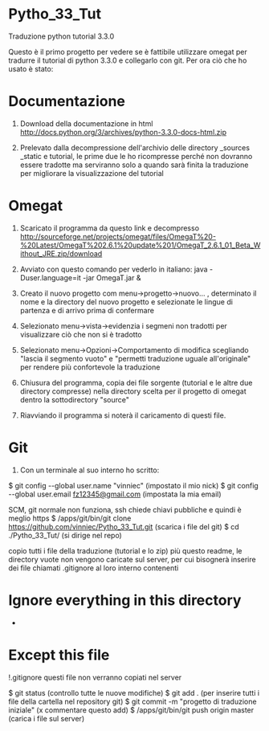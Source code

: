 Pytho_33_Tut
============

Traduzione python tutorial 3.3.0


Questo è il primo progetto per vedere se è fattibile utilizzare omegat per tradurre il tutorial di python 3.3.0 e collegarlo con git.
Per ora ciò che ho usato è stato:

Documentazione
==============
1) Download della documentazione in html http://docs.python.org/3/archives/python-3.3.0-docs-html.zip

2) Prelevato dalla decompressione dell'archivio delle directory _sources _static e tutorial, le prime due le ho ricompresse perché non dovranno essere tradotte ma serviranno solo a quando sarà finita la traduzione per migliorare la visualizzazione del tutorial


Omegat
======
1) Scaricato il programma da questo link e decompresso http://sourceforge.net/projects/omegat/files/OmegaT%20-%20Latest/OmegaT%202.6.1%20update%201/OmegaT_2.6.1_01_Beta_Without_JRE.zip/download


2) Avviato con questo comando per vederlo in italiano: java -Duser.language=it -jar OmegaT.jar &

3) Creato il nuovo progetto com menu->progetto->nuovo... , determinato il nome e la directory del nuovo progetto e selezionate le lingue di partenza e di arrivo prima di confermare

4) Selezionato menu->vista->evidenzia i segmeni non tradotti per visualizzare ciò che non si è tradotto

5) Selezionato menu->Opzioni->Comportamento di modifica scegliando "lascia il segmento vuoto" e "permetti traduzione uguale all'originale" per rendere più confortevole la traduzione

6) Chiusura del programma, copia dei file sorgente (tutorial e le altre due directory compresse) nella directory scelta per il progetto di omegat dentro la sottodirectory "source"

7) Riavviando il programma si noterà il caricamento di questi file.


Git
===
1) Con un terminale al suo interno ho scritto:

$ git config --global user.name "vinniec" (impostato il mio nick)
$ git config --global user.email fz12345@gmail.com (impostata la mia email)

SCM, git normale non funziona, ssh chiede chiavi pubbliche e quindi è meglio https
$ /apps/git/bin/git clone https://github.com/vinniec/Pytho_33_Tut.git (scarica i file del git)
$ cd ./Pytho_33_Tut/ (si dirige nel repo)

copio tutti i file della traduzione (tutorial e lo zip) più questo readme, le directory vuote non vengono caricate sul server, per cui bisognerà inserire dei file chiamati .gitignore al loro interno contenenti
 # Ignore everything in this directory
 *
 # Except this file
 !.gitignore
questi file non verranno copiati nel server

$ git status (controllo tutte le nuove modifiche)
$ git add . (per inserire tutti i file della cartella nel repository git)
$ git commit -m "progetto di traduzione iniziale" (x commentare questo add)
$ /apps/git/bin/git push origin master (carica i file sul server)


